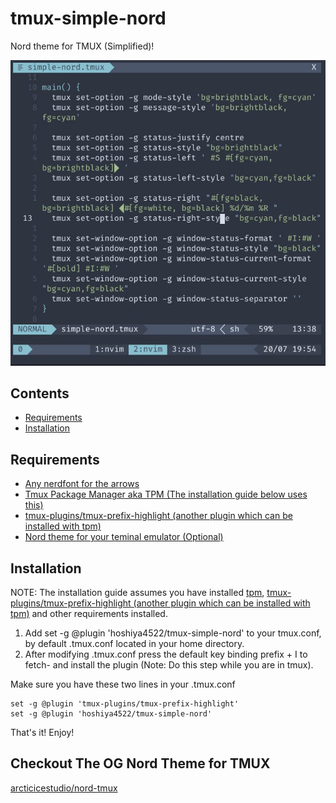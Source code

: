 # tmux-simple-nord

Nord theme for TMUX (Simplified)!

![How it looks](https://raw.githubusercontent.com/hoshiya4522/tmux-simple-nord/master/.assets/preview.jpeg)

## Contents

- [Requirements](#requirements)
- [Installation](#installation)


## Requirements

* [Any nerdfont for the arrows](https://www.nerdfonts.com)
* [Tmux Package Manager aka TPM (The installation guide below uses this)](https://github.com/tmux-plugins/tpm)
* [tmux-plugins/tmux-prefix-highlight (another plugin which can be installed with tpm)](https://github.com/tmux-plugins/tmux-prefix-highlight)
* [Nord theme for your teminal emulator (Optional)](https://www.nordtheme.com/ports)

## Installation

NOTE: The installation guide assumes you have installed [tpm](https://github.com/tmux-plugins/tpm), [tmux-plugins/tmux-prefix-highlight (another plugin which can be installed with tpm)](https://github.com/tmux-plugins/tmux-prefix-highlight) and other requirements installed.


1. Add set -g @plugin 'hoshiya4522/tmux-simple-nord' to your tmux.conf, by default .tmux.conf located in your home directory.
1. After modifying .tmux.conf press the default key binding prefix + I to fetch- and install the plugin (Note: Do this step while you are in tmux).

Make sure you have these two lines in your .tmux.conf
```tmux
set -g @plugin 'tmux-plugins/tmux-prefix-highlight'
set -g @plugin 'hoshiya4522/tmux-simple-nord'
```
That's it! Enjoy!

## Checkout The OG Nord Theme for TMUX

[arcticicestudio/nord-tmux](https://github.com/arcticicestudio/nord-tmux)
